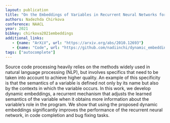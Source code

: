 ```yaml
---
layout: publication
title: "On the Embeddings of Variables in Recurrent Neural Networks for Source Code"
authors: Nadezhda Chirkova
conference: NAACL
year: 2021
bibkey: chirkova2021embeddings
additional_links:
   - {name: "ArXiV", url: "https://arxiv.org/abs/2010.12693"}
   - {name: "Code", url: "https://github.com/nadiinchi/dynamic_embeddings"}
tags: ["autocomplete"]
---
```

Source code processing heavily relies on the methods widely used in natural language processing (NLP), but involves specifics that need to be taken into account to achieve higher quality. An example of this specificity is that the semantics of a variable is defined not only by its name but also by the contexts in which the variable occurs. In this work, we develop dynamic embeddings, a recurrent mechanism that adjusts the learned semantics of the variable when it obtains more information about the variable’s role in the program. We show that using the proposed dynamic embeddings significantly improves the performance of the recurrent neural network, in code completion and bug fixing tasks. 
